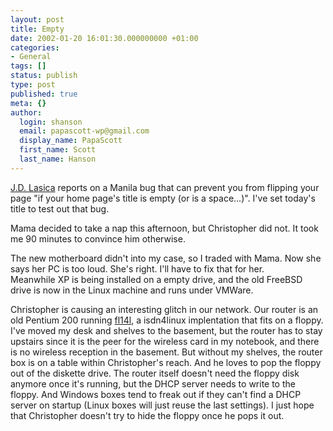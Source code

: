 ```yaml
---
layout: post
title: Empty
date: 2002-01-20 16:01:30.000000000 +01:00
categories:
- General
tags: []
status: publish
type: post
published: true
meta: {}
author:
  login: shanson
  email: papascott-wp@gmail.com
  display_name: PapaScott
  first_name: Scott
  last_name: Hanson
---
```

<p><a href="http://jd.manilasites.com/2002/01/19#Manila">J.D. Lasica</a> reports on a Manila bug that can prevent you from flipping your page "if your home page's title is empty (or is a space...)". I've set today's title to test out that bug.</p>
<p>Mama decided to take a nap this afternoon, but Christopher did not. It took me 90 minutes to convince him otherwise. </p>
<p>The new motherboard didn't into my case, so I traded with Mama. Now she says her PC is too loud. She's right. I'll have to fix that for her.<br />
Meanwhile XP is being installed on a empty drive, and the old FreeBSD drive is now in the Linux machine and runs under VMWare.</p>
<p>Christopher is causing an interesting glitch in our network. Our router is an old Pentium 200 running <a href="http://www.fli4l.de">fl14l</a>, a isdn4linux implentation that fits on a floppy. I've moved my desk and shelves to the basement, but the router has to stay upstairs since it is the peer for the wireless card in my notebook, and there is no wireless reception in the basement. But without my shelves, the router box is on a table within Christopher's reach. And he loves to pop the floppy out of the diskette drive. The router itself doesn't need the floppy disk anymore once it's running, but the DHCP server needs to write to the floppy. And Windows boxes tend to freak out if they can't find a DHCP server on startup (Linux boxes will just reuse the last settings). I just hope that Christopher doesn't try to hide the floppy once he pops it out.</p>
